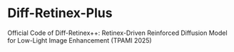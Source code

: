 # Diff-Retinex-Plus
Official Code of Diff-Retinex++: Retinex-Driven Reinforced Diffusion Model for Low-Light Image Enhancement (TPAMI 2025)
